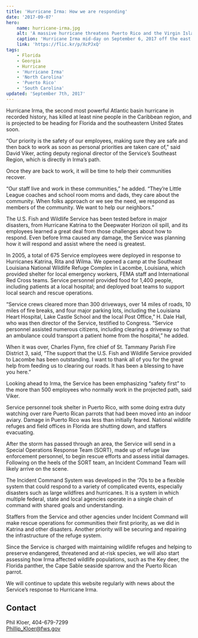 ```yaml
---
title: 'Hurricane Irma: How we are responding'
date: '2017-09-07'
hero:
    name: hurricane-irma.jpg
    alt: 'A massive hurricane threatens Puerto Rico and the Virgin Islands.'
    caption: 'Hurricane Irma mid-day on September 6, 2017 off the east coast of Puerto Rico. Satellite Image by NOAA GOES-16.'
    link: 'https://flic.kr/p/XcPJxQ'
tags:
    - Florida
    - Georgia
    - Hurricane
    - 'Hurricane Irma'
    - 'North Carolina'
    - 'Puerto Rico'
    - 'South Carolina'
updated: 'September 7th, 2017'
---
```


Hurricane Irma, the second most powerful Atlantic basin hurricane in recorded history, has killed at least nine people in the Caribbean region, and is projected to be heading for Florida and the southeastern United States soon.

“Our priority is the safety of our employees, making sure they are safe and then back to work as soon as personal priorities are taken care of,” said David Viker, acting deputy regional director of the Service’s Southeast Region, which is directly in Irma’s path.

Once they are back to work, it will be time to help their communities recover.

“Our staff live and work in these communities,” he added. “They’re Little League coaches and school room moms and dads, they care about the community. When folks approach or we see the need, we respond as members of the community. We want to help our neighbors.”

The U.S. Fish and Wildlife Service has been tested before in major disasters, from Hurricane Katrina to the Deepwater Horizon oil spill, and its employees learned a great deal from those challenges about how to respond. Even before Irma caused any damage, the Service was planning how it will respond and assist where the need is greatest.

In 2005, a total of 675 Service employees were deployed in response to Hurricanes Katrina, Rita and Wilma. We opened a camp at the Southeast Louisiana National Wildlife Refuge Complex in Lacombe, Louisiana, which provided shelter for local emergency workers, FEMA staff and International Red Cross teams. Service personnel provided food for 1,400 people, including patients at a local hospital; and deployed boat teams to support local search and rescue operations.

“Service crews cleared more than 300 driveways, over 14 miles of roads, 10 miles of fire breaks, and four major parking lots, including the Louisiana Heart Hospital, Lake Castle School and the local Post Office,” H. Dale Hall, who was then director of the Service, testified to Congress. “Service personnel assisted numerous citizens, including clearing a driveway so that an ambulance could transport a patient home from the hospital,” he added.

When it was over, Charles Flynn, fire chief of St. Tammany Parish Fire District 3, said, “The support that the U.S. Fish and Wildlife Service provided to Lacombe has been outstanding. I want to thank all of you for the great help from feeding us to clearing our roads. It has been a blessing to have you here.”

Looking ahead to Irma, the Service has been emphasizing “safety first” to the more than 500 employees who normally work in the projected path, said Viker. 

Service personnel took shelter in Puerto Rico, with some doing extra duty watching over rare Puerto Rican parrots that had been moved into an indoor aviary. Damage in Puerto Rico was less than initially feared. National wildlife refuges and field offices in Florida are shutting down, and staffers evacuating.

After the storm has passed through an area, the Service will send in a Special Operations Response Team (SORT), made up of refuge law enforcement personnel, to begin rescue efforts and assess initial damages.  Following on the heels of the SORT team, an Incident Command Team will likely arrive on the scene. 

The Incident Command System was developed in the ‘70s to be a flexible system that could respond to a variety of complicated events, especially disasters such as large wildfires and hurricanes. It is a system in which multiple federal, state and local agencies operate in a single chain of command with shared goals and understanding.

Staffers from the Service and other agencies under Incident Command will make rescue operations for communities their first priority, as we did in Katrina and other disasters. Another priority will be securing and repairing the infrastructure of the refuge system.

Since the Service is charged with maintaining wildlife refuges and helping to preserve endangered, threatened and at-risk species, we will also start assessing how Irma affected wildlife populations, such as the Key deer, the Florida panther, the Cape Sable seaside sparrow and the Puerto Rican parrot.

We will continue to update this website regularly with news about the Service’s response to Hurricane Irma.

## Contact

Phil Kloer, 404-679-7299  
[Phillip_Kloer@fws.gov](mailto:Phillip_Kloer@fws.gov)
